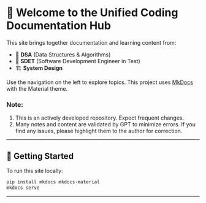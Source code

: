 <div style="display: flex; justify-content: flex-end; align-items: center; margin-bottom: 1rem;">
  <button id="dark-mode-toggle" aria-label="Toggle dark mode" style="background: none; border: none; cursor: pointer; font-size: 1.5rem;">
    <span id="dark-mode-icon" style="pointer-events: none; display: flex; align-items: center;">
      <!-- Modern sun/moon SVG icon, will be swapped by JS -->
      <svg id="icon-sun" xmlns="http://www.w3.org/2000/svg" width="24" height="24" fill="currentColor" viewBox="0 0 24 24" style="display:none;"><circle cx="12" cy="12" r="5"/><g><line x1="12" y1="1" x2="12" y2="3"/><line x1="12" y1="21" x2="12" y2="23"/><line x1="4.22" y1="4.22" x2="5.64" y2="5.64"/><line x1="18.36" y1="18.36" x2="19.78" y2="19.78"/><line x1="1" y1="12" x2="3" y2="12"/><line x1="21" y1="12" x2="23" y2="12"/><line x1="4.22" y1="19.78" x2="5.64" y2="18.36"/><line x1="18.36" y1="5.64" x2="19.78" y2="4.22"/></g></svg>
      <svg id="icon-moon" xmlns="http://www.w3.org/2000/svg" width="24" height="24" fill="currentColor" viewBox="0 0 24 24" style="display:none;"><path d="M21 12.79A9 9 0 0 1 12.21 3a7 7 0 1 0 8.79 9.79z"/></svg>
    </span>
  </button>
</div>

# 👋 Welcome to the Unified Coding Documentation Hub

This site brings together documentation and learning content from:

- 📘 **DSA** (Data Structures & Algorithms)
- 🧪 **SDET** (Software Development Engineer in Test)
- 🏗 **System Design**

Use the navigation on the left to explore topics. This project uses [MkDocs](https://www.mkdocs.org) with the Material theme.

### Note:
1. This is an actively developed repository. Expect frequent changes.
2. Many notes and content are validated by GPT to minimize errors. If you find any issues, please highlight them to the author for correction.

---

## 🚀 Getting Started

To run this site locally:

```bash
pip install mkdocs mkdocs-material
mkdocs serve
```
---
